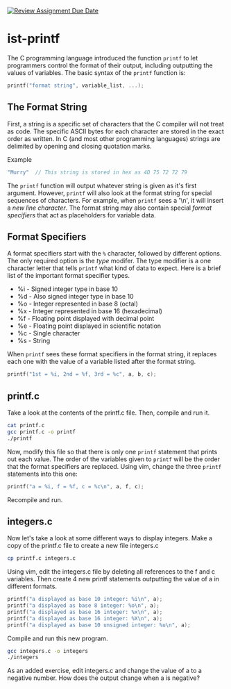 [![Review Assignment Due Date](https://classroom.github.com/assets/deadline-readme-button-24ddc0f5d75046c5622901739e7c5dd533143b0c8e959d652212380cedb1ea36.svg)](https://classroom.github.com/a/BEZHsXNr)
# ist-printf

The C programming language introduced the function `printf` to let programmers control the format of their output, including outputting the values of variables. The basic syntax of the `printf` function is:

```c
printf("format string", variable_list, ...);
```

## The Format String

First, a string is a specific set of characters that the C compiler will not treat as code. The specific ASCII bytes for each character are stored in the exact order as written. In C (and most other programming languages) strings are delimited by opening and closing quotation marks.

Example
```c
"Murry"  // This string is stored in hex as 4D 75 72 72 79
```

The `printf` function will output whatever string is given as it's first argument. However, `printf` will also look at the format string for special sequences of characters. For example, when `printf` sees a '\n', it will insert a *new line character*. The format string may also contain special *format specifiers* that act as placeholders for variable data.

## Format Specifiers

A format specifiers start with the `%` character, followed by different options. The only required option is the *type* modifer. The type modifier is a one character letter that tells `printf` what kind of data to expect. Here is a brief list of the important format specifier types.

- %i - Signed integer type in base 10
- %d - Also signed integer type in base 10
- %o - Integer represented in base 8 (octal)
- %x - Integer represented in base 16 (hexadecimal)
- %f - Floating point displayed with decimal point
- %e - Floating point displayed in scientific notation
- %c - Single character
- %s - String

When `printf` sees these format specifiers in the format string, it replaces each one with the value of a variable listed after the format string.

```c
printf("1st = %i, 2nd = %f, 3rd = %c", a, b, c);
```

## printf.c

Take a look at the contents of the printf.c file. Then, compile and run it.

```bash
cat printf.c
gcc printf.c -o printf
./printf
```

Now, modify this file so that there is only one `printf` statement that prints out each value. The order of the variables given to `printf` will be the order that the format specifiers are replaced. Using vim, change the three `printf` statements into this one:

```c
printf("a = %i, f = %f, c = %c\n", a, f, c);
```

Recompile and run.

## integers.c

Now let's take a look at some different ways to display integers. Make a copy of the printf.c file to create a new file integers.c

```bash
cp printf.c integers.c
```

Using vim, edit the integers.c file by deleting all references to the f and c variables. Then create 4 new printf statements outputting the value of a in different formats.

```c
printf("a displayed as base 10 integer: %i\n", a);
printf("a displayed as base 8 integer: %o\n", a);
printf("a displayed as base 16 integer: %x\n", a);
printf("a displayed as base 16 integer: %X\n", a);
printf("a displayed as base 10 unsigned integer: %u\n", a);
```

Compile and run this new program.

```bash
gcc integers.c -o integers
./integers
```

As an added exercise, edit integers.c and change the value of a to a negative number. How does the output change when a is negative?

